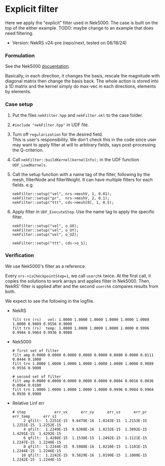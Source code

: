 # Explicit filter

Here we apply the "explicit" filter used in Nek5000.
The case is built on the top of the either example.
TODO: maybe change to an example that does need filtering.

- Version: NekRS v24-pre (repo/next, tested on 08/18/24)


### Formulation

See the Nek5000 [docuentation](https://nek5000.github.io/NekDoc/problem_setup/filter.html).

Basically, in each direction, it changes the basis, rescale the magnitude with diagonal matrix then change the basis back. The whole action is stored into a 1D matrix and the kernel simply do max-vec in each directions, elements by elements.


### Case setup

1. Put the files `nekFilter.hpp` and `nekFilter.okl` to the case folder.

2. `#include "nekFilter.hpp"` in UDF file.

3. Turn off `regularization` for the desired field.       
   This is user's responsibility.
   We don't check this in the code since user may want to apply filter at will to arbitrary fields, says post-processing the Q-criterion.

4. Call `nekFilter::buildKernel(kernelInfo);` in the UDF function `UDF_LoadKernels`.

5. Call the setup function with a name tag of the filter, following by the mesh, filterNode and filterWeight. It can have multiple filters for each fields. e.g.
   ```
   nekFilter::setup("vel", nrs->meshV, 1, 0.01);
   nekFilter::setup("pr",  nrs->meshV, 2, 0.1);
   nekFilter::setup("ttt", cds->mesh[0], 1, 0.5);
   ```

6. Apply filter in `UDF_ExecuteStep`. Use the name tag to apply the specific filter.
   ```
   nekFilter::setup("vel", o_UX);
   nekFilter::setup("vel", o_UY);
   nekFilter::setup("vel", o_UZ);

   nekFilter::setup("ttt", cds->o_S);
   ```

### Verification

We use Nek5000's filter as a reference.

Every `nrs->isCheckpointStep=1`, we call `userchk` twice. 
At the first call, it copies the solutions to work arrays and applies filter in Nek5000.
Then, NekRS' filter is applied after and the second `userchk` compares results from both.

We expect to see the folloeing in the logfile.

- NekRS
  ```
  filt trn (rs)   vel: 1.0000 1.0000 1.0000 1.0000 1.0000 1.0000 1.0000 0.9889 0.9556 0.9000
  filt trn (rs)  temp: 1.0000 1.0000 1.0000 1.0000 1.0000 0.9996 0.9984 0.9964 0.9936 0.9900
  ```

- Nek5000
  ```
  # first set of filter
  filt amp 0.0000 0.0000 0.0000 0.0000 0.0000 0.0000 0.0000 0.0111 0.0444 0.1000
  filt trn 1.0000 1.0000 1.0000 1.0000 1.0000 1.0000 1.0000 0.9889 0.9556 0.9000

  # second set of filter
  filt amp 0.0000 0.0000 0.0000 0.0000 0.0000 0.0004 0.0016 0.0036 0.0064 0.0100
  filt trn 1.0000 1.0000 1.0000 1.0000 1.0000 0.9996 0.9984 0.9964 0.9936 0.9900
  ```

- Relative Linf err
  ```
  # step             err_vx      err_vy      err_vz      err_pr    err_temp      err_s1
       2 qfilt:  1.2251E-15  9.6470E-16  1.0243E-15  1.2153E-15  1.2251E-15  1.2252E-15
       4 qfilt:  1.2249E-15  9.6308E-16  1.0232E-15  1.3892E-15  1.4291E-15  1.4292E-15
       6 qfilt:  1.4288E-15  1.1538E-15  1.2492E-15  1.1121E-15  1.2247E-15  1.2248E-15
       8 qfilt:  1.2244E-15  9.5988E-16  1.0210E-15  1.1101E-15  1.2244E-15  1.2246E-15
      10 qfilt:  1.2242E-15  9.5829E-16  1.0199E-15  1.1080E-15  1.2242E-15  1.2244E-15
  ```

